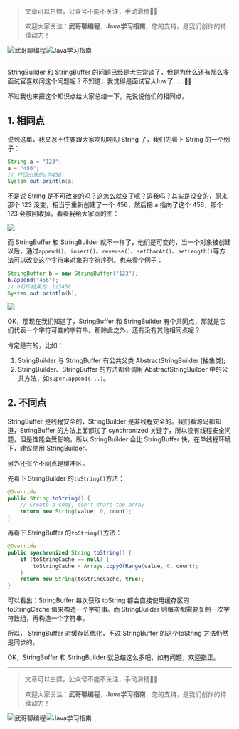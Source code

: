 > 文章可以白嫖，公众号不能不关注，手动滑稽🤣🤣 &nbsp;
>
> 欢迎大家关注：**武哥聊编程**、**Java学习指南**，您的支持，是我们创作的持续动力！&nbsp;&nbsp;

![武哥聊编程](https://img-blog.csdnimg.cn/202002150421550.jpg)![Java学习指南](https://img-blog.csdnimg.cn/20200601113720522.png)

-----

StringBuilder 和 StringBuffer 的问题已经是老生常谈了，但是为什么还有那么多面试官喜欢问这个问题呢？不知道，我觉得是面试官太low了……🤣🤣

不过我也来把这个知识点给大家总结一下，先说说他们的相同点。

## 1. 相同点

说到这单，我又忍不住要跟大家唠叨唠叨 String 了，我们先看下 String 的一个例子：
```java
String a = "123";
a = "456";
// 打印出来的a为456
System.out.println(a)
```
不是说 String 是不可改变的吗？这怎么就变了呢？逗我吗？其实是没变的，原来那个 123 没变，相当于重新创建了一个 456，然后把 a 指向了这个 456，那个 123 会被回收掉。看看我给大家画的图：

![](https://img-blog.csdnimg.cn/20200612220539886.png)

而 StringBuffer 和 StringBuilder 就不一样了，他们是可变的，当一个对象被创建以后，通过`append()`、`insert()`、`reverse()`、`setCharAt()`、`setLength()`等方法可以改变这个字符串对象的字符序列。也来看个例子：

```java
StringBuffer b = new StringBuffer("123");
b.append("456");
// b打印结果为：123456
System.out.println(b);
```
![](https://img-blog.csdnimg.cn/20200612221256392.png)

OK，那现在我们知道了，StringBuffer 和 StringBuilder 有个共同点，那就是它们代表一个字符可变的字符串。那除此之外，还有没有其他相同点呢？

肯定是有的，比如：
1. StringBuilder 与 StringBuffer 有公共父类 AbstractStringBuilder (抽象类);
2. StringBuilder、StringBuffer 的方法都会调用 AbstractStringBuilder 中的公共方法，如`super.append(...)`。

## 2. 不同点

StringBuffer 是线程安全的，StringBuilder 是非线程安全的。我们看源码都知道，StringBuffer 的方法上面都加了 synchronized 关键字，所以没有线程安全问题，但是性能会受影响，所以 StringBuilder 会比 StringBuffer 快，在单线程环境下，建议使用 StringBuilder。

另外还有个不同点是缓冲区。

先看下 StringBuilder 的`toString()`方法：
```java
@Override
public String toString() {
	// Create a copy, don't share the array
	return new String(value, 0, count);
}
```

再看下 StringBuffer 的`toString()`方法：

```java
@Override
public synchronized String toString() {
    if (toStringCache == null) {
    	toStringCache = Arrays.copyOfRange(value, 0, count);
    }
    return new String(toStringCache, true);
}

```
可以看出：StringBuffer 每次获取 toString 都会直接使用缓存区的 toStringCache 值来构造一个字符串。而 StringBuilder 则每次都需要复制一次字符数组，再构造一个字符串。

所以， StringBuffer 对缓存区优化，不过 StringBuffer 的这个toString 方法仍然是同步的。

OK，StringBuffer 和 StringBuilder 就总结这么多吧，如有问题，欢迎指正。

-----

> 文章可以白嫖，公众号不能不关注，手动滑稽🤣🤣 &nbsp;
>
> 欢迎大家关注：**武哥聊编程**、**Java学习指南**，您的支持，是我们创作的持续动力！&nbsp;&nbsp;

![武哥聊编程](https://img-blog.csdnimg.cn/202002150421550.jpg)![Java学习指南](https://img-blog.csdnimg.cn/20200601113720522.png)
